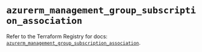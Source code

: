 # `azurerm_management_group_subscription_association`

Refer to the Terraform Registry for docs: [`azurerm_management_group_subscription_association`](https://registry.terraform.io/providers/hashicorp/azurerm/3.108.0/docs/resources/management_group_subscription_association).

